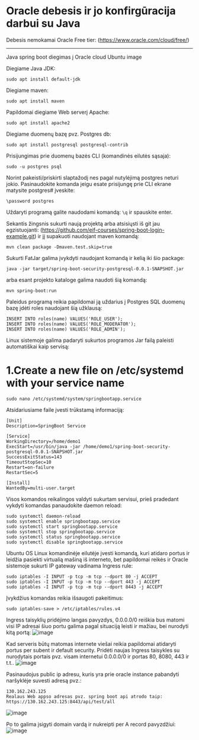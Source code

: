 # Oracle debesis ir jo konfirgūracija darbui su Java

Debesis nemokamai Oracle Free tier: (https://www.oracle.com/cloud/free/)
<hr>
Java spring boot diegimas į Oracle cloud Ubuntu image

Diegiame Java JDK:

```
sudo apt install default-jdk
```

Diegiame maven:

```
sudo apt install maven
```
Papildomai diegiame Web serverį Apache: 
```
sudo apt install apache2
```
Diegiame duomenų bazę pvz. Postgres db: 
``` 
sudo apt install postgresql postgresql-contrib
```
Prisijungimas prie duomenų bazės CLI (komandinės eilutės sąsaja):
```
sudo -u postgres psql
```
Norint pakeisti/priskirti slaptažodį nes pagal nutylėjimą postgres neturi jokio. 
Pasinaudokite komanda jeigu esate prisijungę prie CLI ekrane matysite postgres# įveskite: 
```
\password postgres 
```
Uždaryti programą galite naudodami komandą: ```\q``` ir spauskite enter.

Sekantis žingsnis sukurti naują projektą arba atsisiųsti iš git jau egzistuojanti: (https://github.com/eif-courses/spring-boot-login-example.git) ir jį supakuoti naudojant maven komandą: 
```
mvn clean package -Dmaven.test.skip=true	
```
Sukurti FatJar galima įvykdyti naudojant komandą ir kelią iki šio package:
```
java -jar target/spring-boot-security-postgresql-0.0.1-SNAPSHOT.jar
```
arba esant projekto kataloge galima naudoti šią komandą: 
```
mvn spring-boot:run
```
Paleidus programą reikia papildomai ją uždarius į Postgres SQL duomenų bazę įdėti roles naudojant šią užklausą: 
```
INSERT INTO roles(name) VALUES('ROLE_USER');
INSERT INTO roles(name) VALUES('ROLE_MODERATOR');
INSERT INTO roles(name) VALUES('ROLE_ADMIN'); 
```
Linux sistemoje galima padaryti sukurtos programos Jar failą paleisti automatiškai kaip servisą: 
# 1.Create a new file on /etc/systemd with your service name
```
sudo nano /etc/systemd/system/springbootapp.service
```
Atsidariusiame faile įvesti trūkstamą informaciją:
```
[Unit]
Description=SpringBoot Service

[Service]
WorkingDirectory=/home/demo1
ExecStart=/usr/bin/java -jar /home/demo1/spring-boot-security-postgresql-0.0.1-SNAPSHOT.jar
SuccessExitStatus=143
TimeoutStopSec=10
Restart=on-failure
RestartSec=5

[Install]
WantedBy=multi-user.target
```
Visos komandos reikalingos valdyti sukurtam servisui, prieš pradedant vykdyti komandas panaudokite daemon reload:
```
sudo systemctl daemon-reload
sudo systemctl enable springbootapp.service
sudo systemctl start springbootapp.service
sudo systemctl stop springbootapp.service
sudo systemctl status springbootapp.service
sudo systemctl disable springbootapp.service
```
Ubuntu OS Linux komandinėje eilutėje įvesti komandą, kuri atidaro portus ir leidžia pasiekti virtualią mašiną iš interneto, bet papildomai reikės ir Oracle sistemoje sukurti IP gateway vadinama Ingress rule: 
```
sudo iptables -I INPUT -p tcp -m tcp --dport 80 -j ACCEPT
sudo iptables -I INPUT -p tcp -m tcp --dport 443 -j ACCEPT
sudo iptables -I INPUT -p tcp -m tcp --dport 8443 -j ACCEPT
```
Įvykdžius komandas reikia išsaugoti pakeitimus: 
```
sudo iptables-save > /etc/iptables/rules.v4
```
Ingress taisyklių pridėjimo langas pavyzdys, 0.0.0.0/0 reiškia bus matomi visi IP adresai šiuo portu galima pagal situaciją leisti ir mažiau, bei nurodyti kitą portą: 
![image](https://user-images.githubusercontent.com/8007447/213734934-a3756539-ec55-413f-b18f-48224cb51d48.png)

Kad serveris būtų matomas internete viešai reikia papildomai atidaryti portus per subent ir default security. Pridėti naujas Ingress taisykles su nurodytais portais pvz. visam internetui 0.0.0.0/0 ir portas 80, 8080, 443 ir t.t..
![image](https://user-images.githubusercontent.com/8007447/213716539-b8531df0-409f-4f7e-ae5e-e05e8366e6c3.png)

Pasinaudojus public ip adresu, kuris yra prie oracle instance pabandyti naršyklėje suvesti adresą pvz.: 
```
130.162.243.125
Realaus Web appso adresas pvz. spring boot api atrodo taip: https://130.162.243.125:8443/api/test/all
```
![image](https://user-images.githubusercontent.com/8007447/213732929-71d2a2a3-de05-434b-80d4-6bce000f3a1f.png)

Po to galima įsigyti domain vardą ir nukreipti per A record pavyzdžiui: 
![image](https://user-images.githubusercontent.com/8007447/213733472-8fc0e3c1-f7ca-4c97-a57a-92e60bd4ab5d.png)

